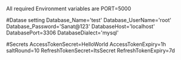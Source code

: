 All required Environment variables are
PORT=5000

#Datase setting
Database_Name='test'
Database_UserName='root'
Database_Password='Sanat@123'
DatabaseHost='localhost'
DatabasePort=3306
DatabaseDialect='mysql'

#Secrets
AccessTokenSecret=HelloWorld
AccessTokenExpiry=1h
saltRound=10
RefreshTokenSecret=ItsSecret
RefreshTokenExpiry=7d
